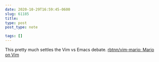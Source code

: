 ```yaml
---
date: 2020-10-29T16:59:45-0600
slug: 61185
title: 
type: post
post_type: note

tags: []
---
```

This pretty much settles the Vim vs Emacs debate. [rbtnn/vim-mario: Mario on Vim](https://github.com/rbtnn/vim-mario)



